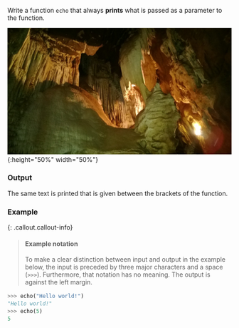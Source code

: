 Write a function `echo` that always **prints** what is passed as a parameter to the function.

![echo cave](media/Echo_Caves.jpg){:height="50%" width="50%"}

### Output

The same text is printed that is given between the brackets of the function.

### Example

{: .callout.callout-info}
> #### Example notation
> To make a clear distinction between input and output in the example below, the input is preceded by three major characters and a space (`>>>`). Furthermore, that notation has no meaning. The output is against the left margin.

```python
>>> echo("Hello world!")
"Hello world!"
>>> echo(5)
5
```
